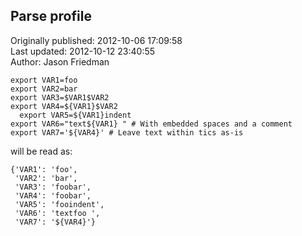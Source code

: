 ## Parse profile  
Originally published: 2012-10-06 17:09:58  
Last updated: 2012-10-12 23:40:55  
Author: Jason Friedman  
  
    export VAR1=foo
    export VAR2=bar
    export VAR3=$VAR1$VAR2
    export VAR4=${VAR1}$VAR2
      export VAR5=${VAR1}indent
    export VAR6="text${VAR1} " # With embedded spaces and a comment
    export VAR7='${VAR4}' # Leave text within tics as-is

will be read as:

    {'VAR1': 'foo',
     'VAR2': 'bar',
     'VAR3': 'foobar',
     'VAR4': 'foobar',
     'VAR5': 'fooindent',
     'VAR6': 'textfoo ',
     'VAR7': '${VAR4}'}
